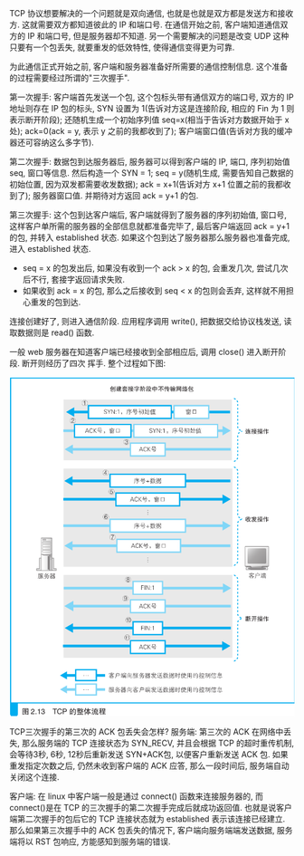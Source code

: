 TCP 协议想要解决的一个问题就是双向通信, 也就是也就是双方都是发送方和接收方. 这就需要双方都知道彼此的 IP 和端口号. 在通信开始之前, 客户端知道通信双方的 IP 和端口号, 但是服务器却不知道. 另一个需要解决的问题是改变 UDP 这种只要有一个包丢失, 就要重发的低效特性, 使得通信变得更为可靠.

为此通信正式开始之前, 客户端和服务器准备好所需要的通信控制信息. 这个准备的过程需要经过所谓的"三次握手".

第一次握手: 客户端首先发送一个包, 这个包标头带有通信双方的端口号, 双方的 IP 地址则存在 IP 包的标头, SYN 设置为 1(告诉对方这是连接阶段, 相应的 Fin 为 1 则表示断开阶段); 还随机生成一个初始序列值 seq=x(相当于告诉对方数据开始于 x 处); ack=0(ack = y, 表示 y 之前的我都收到了); 客户端窗口值(告诉对方我的缓冲器还可容纳这么多字节).

第二次握手: 数据包到达服务器后, 服务器可以得到客户端的 IP, 端口, 序列初始值 seq, 窗口等信息. 然后构造一个 SYN = 1; seq = y(随机生成, 需要告知自己数据的初始位置, 因为双发都需要收发数据); ack = x+1(告诉对方 x+1 位置之前的我都收到了); 服务器窗口值. 并期待对方返回 ack = y+1 的包.

第三次握手: 这个包到达客户端后, 客户端就得到了服务器的序列初始值, 窗口号, 这样客户单所需的服务器的全部信息就都准备完毕了, 最后客户端返回 ack = y+1 的包, 并转入 established 状态. 如果这个包到达了服务器那么服务器也准备完成, 进入 established 状态. 
- seq = x 的包发出后, 如果没有收到一个 ack > x 的包, 会重发几次, 尝试几次后不行, 套接字返回请求失败.
- 如果收到 ack = x 的包, 那么之后接收到 seq < x 的包则会丢弃, 这样就不用担心重发的包到达.

连接创建好了, 则进入通信阶段. 应用程序调用 write(), 把数据交给协议栈发送, 读取数据则是 read() 函数.

一般 web 服务器在知道客户端已经接收到全部相应后, 调用 close() 进入断开阶段. 断开则经历了四次
挥手. 整个过程如下图:

<center>
  <img src='./TCP.png' >
</center>

TCP三次握手的第三次的 ACK 包丢失会怎样?
服务端: 第三次的 ACK 在网络中丢失, 那么服务端的 TCP 连接状态为 SYN_RECV, 并且会根据 TCP 的超时重传机制, 会等待3秒, 6秒, 12秒后重新发送 SYN+ACK包, 以便客户重新发送 ACK 包. 如果重发指定次数之后, 仍然未收到客户端的 ACK 应答, 那么一段时间后, 服务端自动关闭这个连接.

客户端: 在 linux 中客户端一般是通过 connect() 函数来连接服务器的, 而 connect()是在 TCP 的三次握手的第二次握手完成后就成功返回值. 也就是说客户端第二次握手的包后它的 TCP 连接状态就为 established 表示该连接已经建立. 那么如果第三次握手中的 ACK 包丢失的情况下, 客户端向服务端端发送数据, 服务端将以 RST 包响应, 方能感知到服务端的错误.
